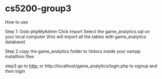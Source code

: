 # cs5200-group3

How to use

Step 1:
Goto phpMyAdmin
Click import
Select the game_analytics.sql on your local computer (this will import all the tables with game_analytics database)

Step 2
copy the game_analytics folder to htdocs inside your xampp installtion files

step3
go to [http:](http://localhost/game_analytics/login.php) or http://localhost/game_analytics/login.php to signup and then login
